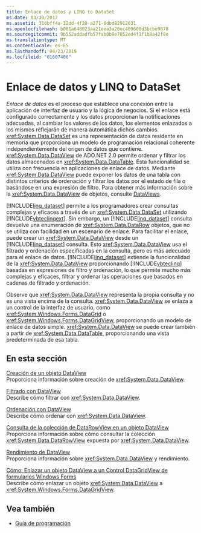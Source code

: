 ```yaml
---
title: Enlace de datos y LINQ to DataSet
ms.date: 03/30/2017
ms.assetid: 310bff4a-32dd-4f20-a271-6dbd82912631
ms.openlocfilehash: b081a648023aa21eea3a20ec409600d3bcbe9878
ms.sourcegitcommit: 9b552addadfb57fab0b9e7852ed4f1f1b8a42f8e
ms.translationtype: MT
ms.contentlocale: es-ES
ms.lasthandoff: 04/23/2019
ms.locfileid: "61607406"
---
```

# <a name="data-binding-and-linq-to-dataset"></a>Enlace de datos y LINQ to DataSet
*Enlace de datos* es el proceso que establece una conexión entre la aplicación de interfaz de usuario y la lógica de negocios. Si el enlace está configurado correctamente y los datos proporcionan la notificaciones adecuadas, al cambiar los valores de los datos, los elementos enlazados a los mismos reflejarán de manera automática dichos cambios. <xref:System.Data.DataSet> es una representación de datos residente en memoria que proporciona un modelo de programación relacional coherente independientemente del origen de datos que contiene. <xref:System.Data.DataView> de ADO.NET 2.0 permite ordenar y filtrar los datos almacenados en <xref:System.Data.DataTable>. Esta funcionalidad se utiliza con frecuencia en aplicaciones de enlace de datos. Mediante <xref:System.Data.DataView> puede exponer los datos de una tabla con distintos criterios de ordenación y filtrar los datos por el estado de fila o basándose en una expresión de filtro. Para obtener más información sobre la <xref:System.Data.DataView> de objetos, consulte [DataViews](../../../../docs/framework/data/adonet/dataset-datatable-dataview/dataviews.md).  
  
 [!INCLUDE[linq_dataset](../../../../includes/linq-dataset-md.md)] permite a los programadores crear consultas complejas y eficaces a través de un <xref:System.Data.DataSet> utilizando [!INCLUDE[vbteclinqext](../../../../includes/vbteclinqext-md.md)]. Sin embargo, un [!INCLUDE[linq_dataset](../../../../includes/linq-dataset-md.md)] consulta devuelve una enumeración de <xref:System.Data.DataRow> objetos, que no se utiliza con facilidad en un escenario de enlace. Para facilitar el enlace, puede crear un <xref:System.Data.DataView> desde un [!INCLUDE[linq_dataset](../../../../includes/linq-dataset-md.md)] consulta. Esto <xref:System.Data.DataView> usa el filtrado y ordenación especificadas en la consulta, pero es más adecuado para el enlace de datos. [!INCLUDE[linq_dataset](../../../../includes/linq-dataset-md.md)] extiende la funcionalidad de la <xref:System.Data.DataView> proporcionando [!INCLUDE[vbteclinq](../../../../includes/vbteclinq-md.md)] basadas en expresiones de filtro y ordenación, lo que permite mucho más complejas y eficaces, filtrar y ordenar las operaciones que basados en cadenas de filtrado y ordenación.  
  
 Observe que <xref:System.Data.DataView> representa la propia consulta y no es una vista encima de la consulta. <xref:System.Data.DataView> se enlaza a un control de la interfaz de usuario, como <xref:System.Windows.Forms.DataGrid> o <xref:System.Windows.Forms.DataGridView>, proporcionando un modelo de enlace de datos simple. <xref:System.Data.DataView> se puede crear también a partir de <xref:System.Data.DataTable>, proporcionando una vista predeterminada de esa tabla.  
  
## <a name="in-this-section"></a>En esta sección  
 [Creación de un objeto DataView](../../../../docs/framework/data/adonet/creating-a-dataview-object-linq-to-dataset.md)  
 Proporciona información sobre creación de <xref:System.Data.DataView>.  
  
 [Filtrado con DataView](../../../../docs/framework/data/adonet/filtering-with-dataview-linq-to-dataset.md)  
 Describe cómo filtrar con <xref:System.Data.DataView>.  
  
 [Ordenación con DataView](../../../../docs/framework/data/adonet/sorting-with-dataview-linq-to-dataset.md)  
 Describe cómo ordenar con <xref:System.Data.DataView>.  
  
 [Consulta de la colección de DataRowView en un objeto DataView](../../../../docs/framework/data/adonet/querying-the-datarowview-collection-in-a-dataview.md)  
 Proporciona información sobre cómo consultar la colección <xref:System.Data.DataRowView> expuesta por <xref:System.Data.DataView>.  
  
 [Rendimiento de DataView](../../../../docs/framework/data/adonet/dataview-performance.md)  
 Proporciona información sobre <xref:System.Data.DataView> y rendimiento.  
  
 [Cómo: Enlazar un objeto DataView a un Control DataGridView de formularios Windows Forms](../../../../docs/framework/data/adonet/how-to-bind-a-dataview-object-to-a-winforms-datagridview-control.md)  
 Describe cómo enlazar un objeto <xref:System.Data.DataView> a <xref:System.Windows.Forms.DataGridView>.  
  
## <a name="see-also"></a>Vea también

- [Guía de programación](../../../../docs/framework/data/adonet/programming-guide-linq-to-dataset.md)
